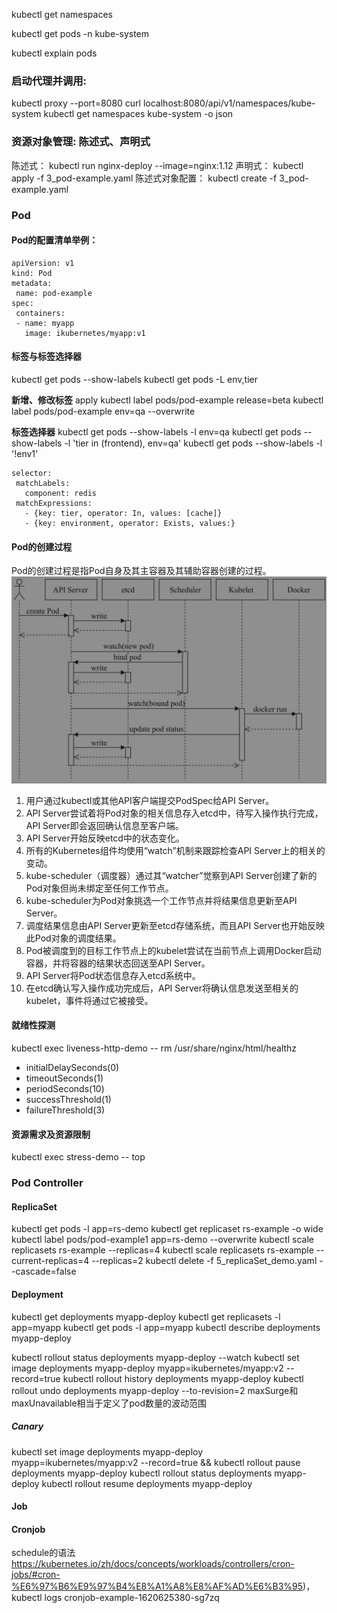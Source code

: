 kubectl get namespaces

kubectl get pods -n kube-system

kubectl explain pods

### 启动代理并调用:
kubectl proxy --port=8080
curl localhost:8080/api/v1/namespaces/kube-system
kubectl get namespaces kube-system -o json

### 资源对象管理: 陈述式、声明式
陈述式：
  kubectl run nginx-deploy --image=nginx:1.12
声明式：
  kubectl apply -f 3_pod-example.yaml
陈述式对象配置：
  kubectl create -f 3_pod-example.yaml

### Pod
#### Pod的配置清单举例：
 ```
apiVersion: v1
kind: Pod
metadata:
  name: pod-example
spec:
  containers:
  - name: myapp
    image: ikubernetes/myapp:v1
 ```

#### 标签与标签选择器
kubectl get pods --show-labels
kubectl get pods -L env,tier

**新增、修改标签**
  apply
  kubectl label pods/pod-example release=beta
  kubectl label pods/pod-example env=qa --overwrite

**标签选择器**
kubectl get pods --show-labels -l env=qa
kubectl get pods --show-labels -l 'tier in (frontend), env=qa'
kubectl get pods --show-labels -l '!env1'

 ```
selector:
  matchLabels:
    component: redis
  matchExpressions:
    - {key: tier, operator: In, values: [cache]}
    - {key: environment, operator: Exists, values:}
 ```

#### Pod的创建过程
Pod的创建过程是指Pod自身及其主容器及其辅助容器创建的过程。
![init](./4-pod-start.png)

1. 用户通过kubectl或其他API客户端提交PodSpec给API Server。
1. API Server尝试着将Pod对象的相关信息存入etcd中，待写入操作执行完成，API Server即会返回确认信息至客户端。
1. API Server开始反映etcd中的状态变化。
1. 所有的Kubernetes组件均使用“watch”机制来跟踪检查API Server上的相关的变动。
1. kube-scheduler（调度器）通过其“watcher”觉察到API Server创建了新的Pod对象但尚未绑定至任何工作节点。
1. kube-scheduler为Pod对象挑选一个工作节点并将结果信息更新至API Server。
1. 调度结果信息由API Server更新至etcd存储系统，而且API Server也开始反映此Pod对象的调度结果。
1. Pod被调度到的目标工作节点上的kubelet尝试在当前节点上调用Docker启动容器，并将容器的结果状态回送至API Server。
1. API Server将Pod状态信息存入etcd系统中。
1. 在etcd确认写入操作成功完成后，API Server将确认信息发送至相关的kubelet，事件将通过它被接受。

#### 就绪性探测
kubectl exec liveness-http-demo -- rm /usr/share/nginx/html/healthz

- initialDelaySeconds(0)
- timeoutSeconds(1)
- periodSeconds(10)
- successThreshold(1)
- failureThreshold(3)

#### 资源需求及资源限制
kubectl exec stress-demo -- top

### Pod Controller
#### ReplicaSet
kubectl get pods -l app=rs-demo
kubectl get replicaset rs-example -o wide
kubectl label pods/pod-example1 app=rs-demo  --overwrite
kubectl scale replicasets rs-example --replicas=4
kubectl scale replicasets rs-example --current-replicas=4 --replicas=2
kubectl delete -f 5_replicaSet_demo.yaml --cascade=false

#### Deployment
kubectl get deployments myapp-deploy
kubectl get replicasets -l app=myapp
kubectl get pods -l app=myapp
kubectl describe deployments myapp-deploy

kubectl rollout status deployments myapp-deploy --watch
kubectl set image deployments myapp-deploy myapp=ikubernetes/myapp:v2 --record=true
kubectl rollout history deployments myapp-deploy
kubectl rollout undo deployments myapp-deploy --to-revision=2
maxSurge和maxUnavailable相当于定义了pod数量的波动范围

##### Canary
kubectl set image deployments myapp-deploy myapp=ikubernetes/myapp:v2 --record=true && kubectl rollout pause deployments myapp-deploy
kubectl rollout status deployments myapp-deploy 
kubectl rollout resume deployments myapp-deploy

#### Job

#### Cronjob
schedule的语法 https://kubernetes.io/zh/docs/concepts/workloads/controllers/cron-jobs/#cron-%E6%97%B6%E9%97%B4%E8%A1%A8%E8%AF%AD%E6%B3%95)，
kubectl logs cronjob-example-1620625380-sg7zq